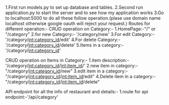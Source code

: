 1.First run models.py to set up database and tables.
2.Second run application.py to start the server and to see how my application
works
3.Go to localhost:5000 to do all these follow operation.(plase use domain name localhost otherwise google oauth will reject your request.)
Routes for different operation:-
CRUD operation on Category:-
1.HomePage:-"/" or "/category"
2.for new Category:- '/category/new'
3.For edit Category:-'/category/<int:category_id>/edit'
4.For delete Category:-'/category/<int:category_id>/delete'
5.Items in a category:-'/category/<int:category_id>'

CRUD operation on Items in Category:-
1.item description:-'/category/<int:category_id>/<int:item_id>/'
2.new item in category:-"/category/<int:category_id>/new"
3.edit item in a category:-"/category/<int:category_id>/<int:item_id>/edit"
4.Delete item in a category:-"/category/<int:category_id>/<int:item_id>/delete"

API endpoint for all the info of restaurant and details:-
1.route for api endpoint:-'/api/category'
